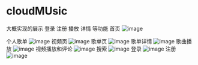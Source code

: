 # cloudMUsic


大概实现的展示 登录 注册 播放 详情 等功能
首页
![image](https://github.com/bettermonster/cloudMUsic/blob/master/img/1.png)

个人歌单
![image](https://github.com/bettermonster/cloudMUsic/blob/master/img/2.png)
视频页
![image](https://github.com/bettermonster/cloudMUsic/blob/master/img/3.png)
歌单页
![image](https://github.com/bettermonster/cloudMUsic/blob/master/img/4.png)
歌单详情
![image](https://github.com/bettermonster/cloudMUsic/blob/master/img/5.png)
歌曲播放
![image](https://github.com/bettermonster/cloudMUsic/blob/master/img/7.png)
视频播放和评论
![image](https://github.com/bettermonster/cloudMUsic/blob/master/img/8.png)
搜索
![image](https://github.com/bettermonster/cloudMUsic/blob/master/img/9.png)
登录
![image](https://github.com/bettermonster/cloudMUsic/blob/master/img/13.png)
注册
![image](https://github.com/bettermonster/cloudMUsic/blob/master/img/14.png)


